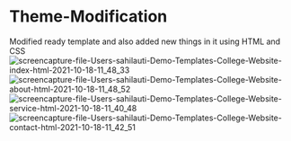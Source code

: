 # Theme-Modification
Modified ready template and also added new things in it using HTML and CSS
![screencapture-file-Users-sahilauti-Demo-Templates-College-Website-index-html-2021-10-18-11_48_33](https://user-images.githubusercontent.com/84033261/137678790-534df18b-af22-49c4-abfd-19fc1047592b.png)
![screencapture-file-Users-sahilauti-Demo-Templates-College-Website-about-html-2021-10-18-11_48_52](https://user-images.githubusercontent.com/84033261/137678859-2eda97f0-d990-46d9-aa21-e9ec6024684d.png)
![screencapture-file-Users-sahilauti-Demo-Templates-College-Website-service-html-2021-10-18-11_40_48](https://user-images.githubusercontent.com/84033261/137678627-7a71e07d-08a1-4d30-b4ae-5bf91af3eded.png)
![screencapture-file-Users-sahilauti-Demo-Templates-College-Website-contact-html-2021-10-18-11_42_51](https://user-images.githubusercontent.com/84033261/137678353-efe18170-c612-483a-aa1c-91d02232ba2c.png)
